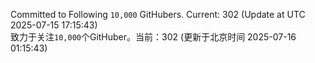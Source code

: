 Committed to Following `10,000` GitHubers. Current: <!-- FOLLOWING_COUNT -->302<!-- FOLLOWING_COUNT --> (Update at UTC <!-- LAST_UPDATED -->2025-07-15 17:15:43<!-- LAST_UPDATED -->)<br>
致力于关注`10,000`个GitHuber。当前：<!-- FOLLOWING_COUNT -->302<!-- FOLLOWING_COUNT --> (更新于北京时间 <!-- LAST_UPDATED_CST -->2025-07-16 01:15:43<!-- LAST_UPDATED_CST -->)
